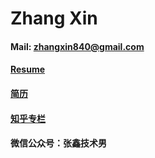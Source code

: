 Zhang Xin
===================

#### Mail: zhangxin840@gmail.com

#### [Resume](http://zhangxin840.github.io/static/resume-zhangxin-web.pdf)

#### [简历](http://zhangxin840.github.io/static/resume-zhangxin-web-cn.pdf)

#### [知乎专栏](https://zhuanlan.zhihu.com/zhangxin840)

#### 微信公众号：张鑫技术男
